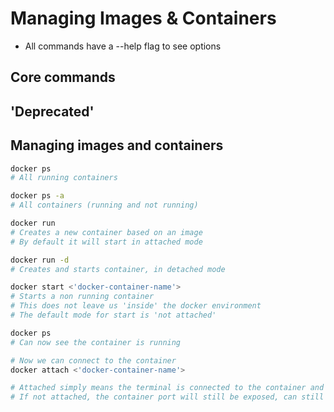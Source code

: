 # Managing Images & Containers
- All commands have a --help flag to see options

## Core commands

## 'Deprecated'

## Managing images and containers

```bash
docker ps
# All running containers

docker ps -a
# All containers (running and not running)

docker run
# Creates a new container based on an image
# By default it will start in attached mode

docker run -d
# Creates and starts container, in detached mode

docker start <'docker-container-name'>
# Starts a non running container
# This does not leave us 'inside' the docker environment
# The default mode for start is 'not attached'

docker ps
# Can now see the container is running

# Now we can connect to the container
docker attach <'docker-container-name'>

# Attached simply means the terminal is connected to the container and will print logs from node etc
# If not attached, the container port will still be exposed, can still vist the website, etc
```